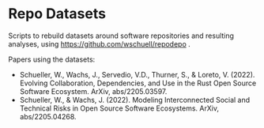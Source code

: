 # Repo Datasets
Scripts to rebuild datasets around software repositories and resulting analyses, using https://github.com/wschuell/repodepo .

Papers using the datasets:

- Schueller, W., Wachs, J., Servedio, V.D., Thurner, S., & Loreto, V. (2022). Evolving Collaboration, Dependencies, and Use in the Rust Open Source Software Ecosystem. ArXiv, abs/2205.03597.
- Schueller, W., & Wachs, J. (2022). Modeling Interconnected Social and Technical Risks in Open Source Software Ecosystems. ArXiv, abs/2205.04268.